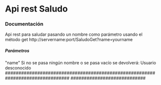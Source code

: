 # Api rest Saludo

### Documentación
Api rest para saludar pasando un nombre como parámetro usando el método get
         http://servername:port/SaludoGet?name=yourname
##### Parámetros 
"name"
Si no se pasa ningún nombre o se pasa vacío se devolverá: Usuario desconocido
################################################################################
############################



